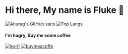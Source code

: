# Hi there, My name is Fluke 👏

![Anurag's GitHub stats](https://github-readme-stats.vercel.app/api?username=lzy3me&count_private=true&theme=dark) ![Top Langs](https://github-readme-stats.vercel.app/api/top-langs/?username=lzy3me&layout=compact&theme=dark)

#### I'm hugry, Buy me some coffee

[![ko-fi](https://img.shields.io/badge/Ko--fi-F16061?style=for-the-badge&logo=ko-fi&logoColor=white)](https://ko-fi.com/lzy3me) [![buymeacoffe](https://img.shields.io/badge/Buy_Me_a_Coffee-FFDD00?style=for-the-badge&logo=buymeacoffee&logoColor=white)](https://www.buymeacoff.ee/lzy3me)
